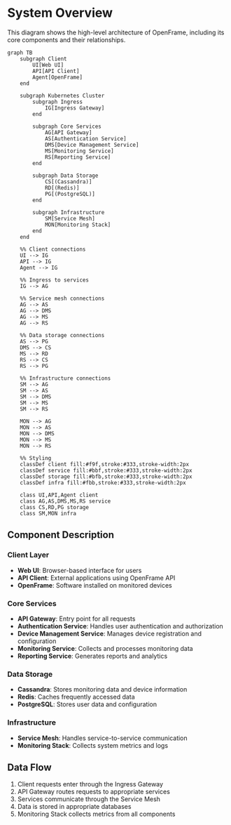 # System Overview

This diagram shows the high-level architecture of OpenFrame, including its core components and their relationships.

```mermaid
graph TB
    subgraph Client
        UI[Web UI]
        API[API Client]
        Agent[OpenFrame]
    end

    subgraph Kubernetes Cluster
        subgraph Ingress
            IG[Ingress Gateway]
        end

        subgraph Core Services
            AG[API Gateway]
            AS[Authentication Service]
            DMS[Device Management Service]
            MS[Monitoring Service]
            RS[Reporting Service]
        end

        subgraph Data Storage
            CS[(Cassandra)]
            RD[(Redis)]
            PG[(PostgreSQL)]
        end

        subgraph Infrastructure
            SM[Service Mesh]
            MON[Monitoring Stack]
        end
    end

    %% Client connections
    UI --> IG
    API --> IG
    Agent --> IG

    %% Ingress to services
    IG --> AG

    %% Service mesh connections
    AG --> AS
    AG --> DMS
    AG --> MS
    AG --> RS

    %% Data storage connections
    AS --> PG
    DMS --> CS
    MS --> RD
    RS --> CS
    RS --> PG

    %% Infrastructure connections
    SM --> AG
    SM --> AS
    SM --> DMS
    SM --> MS
    SM --> RS

    MON --> AG
    MON --> AS
    MON --> DMS
    MON --> MS
    MON --> RS

    %% Styling
    classDef client fill:#f9f,stroke:#333,stroke-width:2px
    classDef service fill:#bbf,stroke:#333,stroke-width:2px
    classDef storage fill:#bfb,stroke:#333,stroke-width:2px
    classDef infra fill:#fbb,stroke:#333,stroke-width:2px

    class UI,API,Agent client
    class AG,AS,DMS,MS,RS service
    class CS,RD,PG storage
    class SM,MON infra
```

## Component Description

### Client Layer
- **Web UI**: Browser-based interface for users
- **API Client**: External applications using OpenFrame API
- **OpenFrame**: Software installed on monitored devices

### Core Services
- **API Gateway**: Entry point for all requests
- **Authentication Service**: Handles user authentication and authorization
- **Device Management Service**: Manages device registration and configuration
- **Monitoring Service**: Collects and processes monitoring data
- **Reporting Service**: Generates reports and analytics

### Data Storage
- **Cassandra**: Stores monitoring data and device information
- **Redis**: Caches frequently accessed data
- **PostgreSQL**: Stores user data and configuration

### Infrastructure
- **Service Mesh**: Handles service-to-service communication
- **Monitoring Stack**: Collects system metrics and logs

## Data Flow

1. Client requests enter through the Ingress Gateway
2. API Gateway routes requests to appropriate services
3. Services communicate through the Service Mesh
4. Data is stored in appropriate databases
5. Monitoring Stack collects metrics from all components 